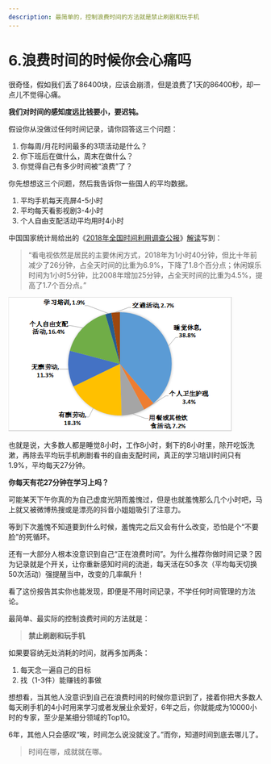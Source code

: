 ```yaml
---
description: 最简单的，控制浪费时间的方法就是禁止刷剧和玩手机
---
```


# 6.浪费时间的时候你会心痛吗

很奇怪，假如我们丢了86400块，应该会崩溃，但是浪费了1天的86400秒，却一点儿不觉得心痛。

**我们对时间的感知度远比钱要小，要迟钝。**

假设你从没做过任何时间记录，请你回答这三个问题：

1. 你每周/月花时间最多的3项活动是什么？
2. 你下班后在做什么，周末在做什么？
3. 你觉得自己有多少时间被“浪费”了？

你先想想这三个问题，然后我告诉你一些国人的平均数据。

1. 平均手机每天亮屏4-5小时
2. 平均每天看影视剧3-4小时
3. 个人自由支配活动平均用时4小时

中国国家统计局给出的《[2018年全国时间利用调查公报](http://www.stats.gov.cn/tjsj/zxfb/201901/t20190125_1646796.html)》[解读](http://www.gov.cn/xinwen/2019-01/25/content_5361066.htm)写到：

> “看电视依然是居民的主要休闲方式，2018年为1小时40分钟，但比十年前减少了26分钟，占全天时间的比重为6.9%，下降了1.8个百分点；休闲娱乐时间为1小时5分钟，比2008年增加25分钟，占全天时间的比重为4.5%，提高了1.7个百分点。”

![&#x5C45;&#x6C11;&#x4E00;&#x5929;&#x7684;&#x65F6;&#x95F4;&#x5206;&#x914D;](../.gitbook/assets/w020190125330044359436_r75.png)

也就是说，大多数人都是睡觉8小时，工作8小时，剩下的8小时里，除开吃饭洗漱，再除去平均玩手机刷剧看书的自由支配时间，真正的学习培训时间只有1.9%，平均每天27分钟。

**你每天有花27分钟在学习上吗？**

可能某天下午你真的为自己虚度光阴而羞愧过，但是也就羞愧那么几个小时吧，马上就又被微博热搜或是漂亮的抖音小姐姐吸引了注意力。

等到下次羞愧不知道要到什么时候，羞愧完之后又会有什么改变，恐怕是个“不要脸”的死循环。

还有一大部分人根本没意识到自己“正在浪费时间”。为什么推荐你做时间记录？因为记录就是个开关，让你重新感知时间的流逝，每天活在50多次（平均每天切换50次活动）强提醒当中，改变的几率飙升！

看了这份报告其实你也能发现，即便是不用时间记录，不学任何时间管理的方法论。

最简单、最实际的控制浪费时间的方法就是：

> **禁止刷剧和玩手机**

如果要容纳无处消耗的时间，就再多加两条：

1. 每天念一遍自己的目标
2. 找（1-3件）能赚钱的事做

想想看，当其他人没意识到自己在浪费时间的时候你意识到了，接着你把大多数人每天刷手机的4小时用来学习或者发展业余爱好，6年之后，你就能成为10000小时的专家，至少是某细分领域的Top10。

6年，其他人只会感叹“唉，时间怎么说没就没了。”而你，知道时间到底去哪儿了。

> 时间在哪，成就就在哪。

